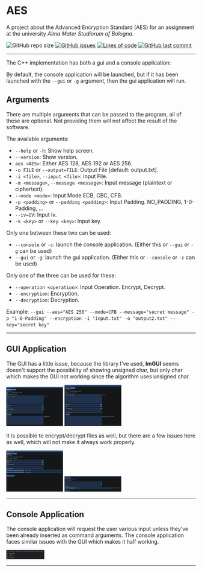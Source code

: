 # AES
A project about the Advanced Encryption Standard (AES) for an assignment at the university _Alma Mater Studiorum of Bologna_.

![GitHub repo size](https://img.shields.io/github/repo-size/LucaR01/AES?style=for-the-badge)
[![GitHub issues](https://img.shields.io/github/issues/LucaR01/AES?style=for-the-badge)](https://github.com/LucaR01/AES/issues)
[![Lines of code](https://img.shields.io/tokei/lines/github.com/LucaR01/AES?style=for-the-badge)](https://github.com/LucaR01/AES/tree/main/code)
[![GitHub last commit](https://img.shields.io/github/last-commit/LucaR01/AES?style=for-the-badge)](https://github.com/LucaR01/AES/graphs/commit-activity)

<hr>

The C++ implementation has both a gui and a console application:

By default, the console application will be launched, but if it has been launched with the `--gui` or `-g` argument, then the gui application will run.

## Arguments

There are multiple arguments that can be passed to the program, all of these are optional. Not providing them will not affect the result of the software.

The available arguments:
- `--help` or `-h`: Show help screen.
- `--version`: Show version.
- `aes <AES>`: Either AES 128, AES 192 or AES 256.
- `-o FILE` or `--output=FILE`: Output File [default: output.txt].
- `-i <file>`, `--input <file>`: Input File.
- `-m <message>`, `--message <message>`: Input message (plaintext or ciphertext).
- `--mode <mode>`: Input Mode ECB, CBC, CFB.
- `-p <padding>` or `--padding <padding>`: Input Padding. NO_PADDING, 1-0-Padding, ...
- `--iv=IV`: Input iv.
- `-k <key>` or `--key <key>`: Input key.

Only one between these two can be used:
- `--console` or `-c`: launch the console application. (Either this or `--gui` or `-g` can be used)
- `--gui` or `-g`: launch the gui application. (Either this or `--console` or `-c` can be used)

Only one of the three can be used for these:
- `--operation <operation>`: Input Operation. Encrypt, Decrypt.
- `--encryption`: Encryption.
- `--decryption`: Decryption.

Example:
  `--gui --aes="AES 256" --mode=CFB --message="secret message" -p "1-0-Padding" --encryption -i "input.txt" -o "output2.txt" --key="secret key"`

<hr>

## GUI Application

The GUI has a little issue, because the library I've used, **ImGUI** seems doesn't support the possibility of showing unsigned char, but only char which makes the GUI not working since the algorithm uses unsigned char.

<img src="https://github.com/LucaR01/AES/blob/main/screens/gui_encrypt_message.PNG" width="30%" heigth="30%" /> <img src="https://github.com/LucaR01/AES/blob/main/screens/gui_decrypt_message.PNG" width="30%" heigth="30%" />

It is possible to encrypt/decrypt files as well, but there are a few issues here as well, which will not make it always work properly.

<img src="https://github.com/LucaR01/AES/blob/main/screens/gui_encrypt_file.PNG" width="30%" heigth="30%" /> <img src="https://github.com/LucaR01/AES/blob/main/screens/gui_decrypt_file.PNG" width="30%" heigth="30%" />

<hr>

## Console Application

The console application will request the user various input unless they've been already inserted as command arguments. The console application faces similar issues with the GUI which makes it half working.

<img src="https://github.com/LucaR01/AES/blob/main/screens/console_operazione.PNG" width="20%" heigth="20%" />

<hr>
